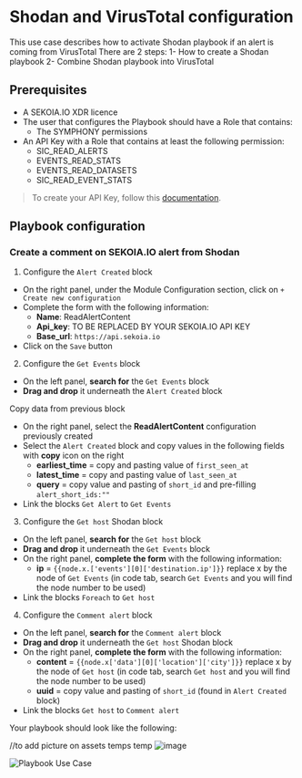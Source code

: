 # Shodan and VirusTotal configuration

This use case describes how to activate Shodan playbook if an alert is coming from VirusTotal
There are 2 steps:
1- How to create a Shodan playbook
2- Combine Shodan playbook into VirusTotal

## Prerequisites

- A SEKOIA.IO XDR licence
- The user that configures the Playbook should have a Role that contains:
	* The SYMPHONY permissions
- An API Key with a Role that contains at least the following permission:
	* SIC_READ_ALERTS
	* EVENTS_READ_STATS
	* EVENTS_READ_DATASETS
	* SIC_READ_EVENT_STATS

> To create your API Key, follow this [documentation](../../../getting_started/generate_api_keys.md).

## Playbook configuration

### Create a comment on SEKOIA.IO alert from Shodan

1. Configure the `Alert Created` block

  - On the right panel, under the Module Configuration section, click on `+ Create new configuration`
  - Complete the form with the following information:
    * **Name**: ReadAlertContent
    * **Api_key**: TO BE REPLACED BY YOUR SEKOIA.IO API KEY
    * **Base_url**: `https://api.sekoia.io`
  - Click on the `Save` button

2. Configure the `Get Events` block

  - On the left panel, **search for** the `Get Events` block
  - **Drag and drop** it underneath the `Alert Created` block

  Copy data from previous block
  - On the right panel, select the **ReadAlertContent** configuration previously created
  - Select the `Alert Created` block and copy values in the following fields with **copy** icon on the right
    - **earliest_time** = copy and pasting value of `first_seen_at`
    - **latest_time** = copy and pasting value of `last_seen_at`
    - **query** = copy value and pasting of `short_id` and pre-filling `alert_short_ids:"`<replace by short_id>`"`
  - Link the blocks `Get Alert` to `Get Events`

3. Configure the `Get host` Shodan block

  - On the left panel, **search for** the `Get host` block
  - **Drag and drop** it underneath the `Get Events` block
  - On the right panel, **complete the form** with the following information:
    - **ip** = `{{node.x.['events'][0]['destination.ip']}}`   replace x by the node of `Get Events` (in code tab, search `Get Events` and you will find the node number to be used)
  - Link the blocks `Foreach` to `Get host`  

4. Configure the `Comment alert` block

  - On the left panel, **search for** the `Comment alert` block
  - **Drag and drop** it underneath the `Get host` Shodan block
  - On the right panel, **complete the form** with the following information:
    - **content** = `{{node.x['data'][0]['location']['city']}}`   replace x by the node of `Get host` (in code tab, search `Get host` and you will find the node number to be used)
    - **uuid** = copy value and pasting of `short_id` (found in `Alert Created` block)
  - Link the blocks `Get host` to `Comment alert`  

Your playbook should look like the following:

//to add picture on assets temps
temp  ![image](https://user-images.githubusercontent.com/101662967/209848334-2ac52b48-e5b3-490a-9892-347af546c877.png)

![Playbook Use Case](/assets/operation_center/playbooks/playbook_usecase_request_url.PNG)

